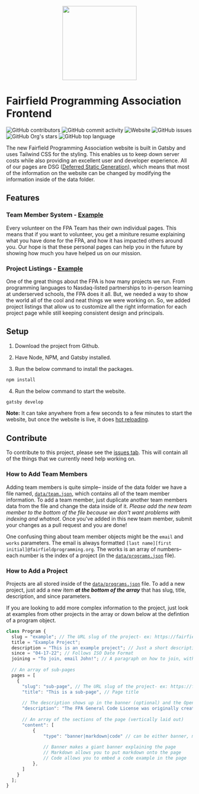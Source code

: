 <p align="center">
<img width="200" src="https://raw.githubusercontent.com/fairfield-programming/backend-server/d84cd53499177b9069d3a0a72c80701627190c18/.github/media/logo-full.svg">
</p>

# Fairfield Programming Association Frontend

<p align="left">
<img src="https://img.shields.io/github/contributors/fairfield-programming/fairfield-programming.github.io" alt="GitHub contributors">
<img src="https://img.shields.io/github/commit-activity/w/fairfield-programming/fairfield-programming.github.io" alt="GitHub commit activity">
<img src="https://img.shields.io/website?down_color=lightgrey&down_message=offline&up_color=blue&up_message=online&url=https%3A%2F%2Ffairfieldprogramming.org" alt="Website">
<img src="https://img.shields.io/github/issues/fairfield-programming/fairfield-programming.github.io" alt="GitHub issues">
<img src="https://img.shields.io/github/stars/fairfield-programming/fairfield-programming.github.io" alt="GitHub Org's stars">
<img src="https://img.shields.io/github/languages/top/fairfield-programming/fairfield-programming.github.io" alt="GitHub top language">
</p>

The new Fairfield Programming Association website is built in Gatsby and uses Tailwind CSS for the styling. This enables us to keep down server costs while also providing an excellent user and developer experience. All of our pages are DSG ([Deferred Static Generation](https://www.gatsbyjs.com/docs/how-to/rendering-options/using-deferred-static-generation/)), which means that most of the information on the website can be changed by modifying the information inside of the data folder. 

## Features

### Team Member System - [Example](https://about.fairfieldprogramming.org/team/william-mcgonagle)

Every volunteer on the FPA Team has their own individual pages. This means that if you want to volunteer, you get a miniture resume explaining what you have done for the FPA, and how it has impacted others around you. Our hope is that these personal pages can help you in the future by showing how much you have helped us on our mission. 

### Project Listings - [Example](https://about.fairfieldprogramming.org/programs/)

One of the great things about the FPA is how many projects we run. From programming languages to Nasdaq-listed partnerships to in-person learning at underserved schools, the FPA does it all. But, we needed a way to show the world all of the cool and neat things we were working on. So, we added project listings that allow us to customize all the right information for each project page while still keeping consistent design and principals. 

## Setup

1. Download the project from Github.

2. Have Node, NPM, and Gatsby installed.

3. Run the below command to install the packages.

```bash
npm install
```

4. Run the below command to start the website.

```bash
gatsby develop
```

**Note:** It can take anywhere from a few seconds to a few minutes to start the website, but once the website is live, it does [hot reloading](https://www.gatsbyjs.com/docs/reference/local-development/fast-refresh/).

## Contribute

To contribute to this project, please see the [issues tab](https://github.com/fairfield-programming/fairfield-programming.github.io/issues). This will contain all of the things that we currently need help working on. 

### How to Add Team Members

Adding team members is quite simple– inside of the data folder we have a file named, [`data/team.json`](https://github.com/fairfield-programming/fairfield-programming.github.io/blob/master/data/team.json), which contains all of the team member information. To add a team member, just duplicate another team members data from the file and change the data inside of it. *Please add the new team member to the bottom of the file because we don't want problems with indexing and whatnot*. Once you've added in this new team member, submit your changes as a pull request and you are done!

One confusing thing about team member objects might be the `email` and `works` parameters. The email is always formatted `[last name][first initial]@fairfieldprogramming.org`. The works is an array of numbers– each number is the index of a project (in the [`data/programs.json`](https://github.com/fairfield-programming/fairfield-programming.github.io/blob/master/data/programs.json) file).

### How to Add a Project

Projects are all stored inside of the [`data/programs.json`](https://github.com/fairfield-programming/fairfield-programming.github.io/blob/master/data/programs.json) file. To add a new project, just add a new item **_at the bottom of the array_** that has slug, title, description, and since parameters.

If you are looking to add more complex information to the project, just look at examples from other projects in the array or down below at the defintion of a program object.

```javascript
class Program {
  slug = "example"; // The URL slug of the project- ex: https://fairfieldprogramming.org/programs/example
  title = "Example Project";
  description = "This is an example project"; // Just a short description (20-25 words)
  since = "04-17-22"; // Follows ISO Date Format
  joining = "To join, email John!"; // A paragraph on how to join, with requirements (80-120 words)
  
  // An array of sub-pages
  pages = [
    {
      "slug": "sub-page", // The URL slug of the project- ex: https://fairfieldprogramming.org/programs/example/sub-page
      "title": "This is a sub-page", // Page title
      
      // The description shows up in the banner (optional) and the OpenGraph data of the page
      "description": "The FPA General Code License was originally created as a way to permissively license our software for all without having to deal with commercial entities 'asset-ripping' code from our open projects.",
      
      // An array of the sections of the page (vertically laid out)
      "content": [
          {
              "type": "banner|markdown|code" // can be either banner, markdown, or code
              
              // Banner makes a giant banner explaining the page
              // Markdown allows you to put markdown onto the page
              // Code allows you to embed a code example in the page
          },
      ]
    }
  ];
}
```
